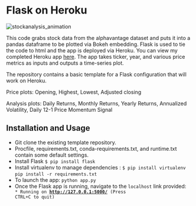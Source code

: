 # Flask on Heroku

![stockanalysis_animation](https://user-images.githubusercontent.com/79766032/144130802-b3e6776f-e25c-4a6f-bff0-ad34b3a8e3a3.gif)

This code grabs stock data from the alphavantage dataset and puts it into a pandas dataframe to be plotted via Bokeh embedding. Flask is used to tie the code to html and the app is deployed via Heroku. You can view my completed Heroku app [here](https://hevren-stock-analysis.herokuapp.com/). The app takes ticker, year, and various price metrics as inputs and outputs a time-series plot.

The repository contains a basic template for a Flask configuration that will
work on Heroku.

Price plots: Opening, Highest, Lowest, Adjusted closing

Analysis plots: Daily Returns, Monthly Returns, Yearly Returns, Annualized Volatility, Daily 12-1 Price Momentum Signal

## Installation and Usage

  - Git clone the existing template repository.
  - Procfile, requirements.txt, conda-requirements.txt, and runtime.txt contain some default settings.
  - Install Flask
    ```$ pip install flask```
  - Install virtualenv to manage dependencies :
    ```$ pip install virtualenv ```
    ```pip install -r requirements.txt ```
  - To launch the app:
    ``` python app.py ```
  - Once the Flask app is running, navigate to the `localhost` link provided:
    <code> * Running on <b>http://127.0.0.1:5000/</b> (Press CTRL+C to quit)</code>

